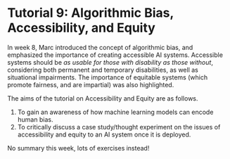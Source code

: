 # Tutorial 9: Algorithmic Bias, Accessibility, and Equity
In week 8, Marc introduced the concept of algorithmic bias, and emphasized the importance of creating accessible AI systems. Accessible systems should be *as usable for those with disability as those without*, considering both permanent and temporary disabilities, as well as situational impairments. The importance of equitable systems (which promote fairness, and are impartial) was also highlighted.

The aims of the tutorial on Accessibility and Equity are as follows.
1. To gain an awareness of how machine learning models can encode human bias.
2. To critically discuss a case study/thought experiment on the issues of accessibility and equity to an AI system once it is deployed.

No summary this week, lots of exercises instead!